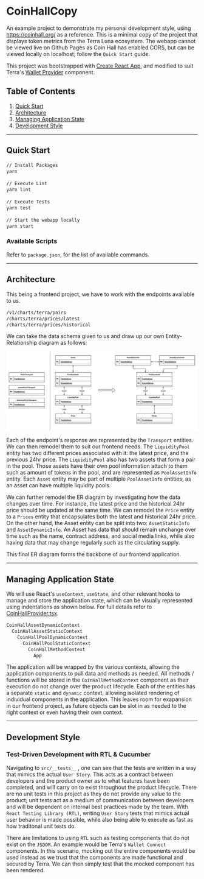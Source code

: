 # CoinHallCopy
An example project to demonstrate my personal development style, using https://coinhall.org/ as a reference. This is a minimal copy of the project that displays token metrics from the Terra Luna ecosystem. The webapp cannot be viewed live on Github Pages as Coin Hall has enabled CORS, but can be viewed locally on localhost; follow the `Quick Start` guide.


This project was bootstrapped with [Create React App](https://github.com/facebook/create-react-app), and modified to suit Terra's [Wallet Provider](https://github.com/terra-money/wallet-provider) component.

## Table of Contents
1. [Quick Start](#Quick-Start)
2. [Architecture](#Architecture)
3. [Managing Application State](#Managing-Application-State)
4. [Development Style](#Development-Style)

---

## Quick Start
```
// Install Packages
yarn

// Execute Lint
yarn lint

// Execute Tests
yarn test

// Start the webapp locally
yarn start
```

### Available Scripts
Refer to ```package.json```, for the list of available commands.

---

## Architecture
This being a frontend project, we have to work with the endpoints available to us.

```
/v1/charts/terra/pairs
/charts/terra/prices/latest
/charts/terra/prices/historical
```

We can take the data schema given to us and draw up our own Entity-Relationship diagram as follows:

![Entity-Relationship Diagram](doc/erdiag.jpg)

Each of the endpoint's response are represented by the `Transport` entities. We can then remodel them to suit our frontend needs. The `LiquidityPool` entity has two different prices associated with it: the latest price, and the previous 24hr price. The `LiquidityPool` also has two assets that form a pair in the pool. Those assets have their own pool information attach to them such as amount of tokens in the pool, and are represented as `PoolAssetInfo` entity. Each `Asset` entity may be part of multiple `PoolAssetInfo` entities, as an asset can have multiple liquidity pools.

We can further remodel the ER diagram by investigating how the data changes over time. For instance, the latest price and the historical 24hr price should be updated at the same time. We can remodel the `Price` entity to a `Prices` entity that encapsulates both the latest and historical 24hr price. On the other hand, the Asset entity can be split into two: `AssetStaticInfo` and `AssetDynamicInfo`. An Asset has data that should remain unchange over time such as the name, contract address, and social media links, while also having data that may change regularly such as the circulating supply.

This final ER diagram forms the backbone of our frontend application.

---

## Managing Application State

We will use React's ```useContext```, ```useState```, and other relevant hooks to manage and store the application state, which can be visually represented using indentations as shown below. For full details refer to [CoinHallProvider.tsx](src/contexts/CoinHallProvider.tsx).
```
CoinHallAssetDynamicContext
  CoinHallAssetStaticContext
    CoinHallPoolDynamicContext  
      CoinHallPoolStaticContext  
        CoinHallMethodContext
          App
```

The application will be wrapped by the various contexts, allowing the application components to pull data and methods as needed. All methods / functions will be stored in the `CoinHallMethodContext` component as their execution do not change over the product lifecycle. Each of the entities has a separate `static` and `dynamic` context, allowing isolated rendering of individual components in the application. This leaves room for exapansion in our frontend project, as future objects can be slot in as needed to the right context or even having their own context.

---

## Development Style
### Test-Driven Development with RTL & Cucumber

Navigating to ```src/__tests__``` , one can see that the tests are written in a way that mimics the actual `User Story`. This acts as a contract between developers and the product owner as to what features have been completed, and will carry on to exist throughout the product lifecycle. There are no unit tests in this project as they do not provide any value to the product; unit tests act as a medium of communication between developers and will be dependent on internal best practices made by the team. With `React Testing Library (RTL)`, writing `User Story` tests that mimics actual user behavior is made possible, while also being able to execute as fast as how traditonal unit tests do.

There are limitations to using `RTL` such as testing components that do not exist on the `JSDOM`. An example would be Terra's `Wallet Connect` components. In this scenario, mocking out the entire components would be used instead as we trust that the components are made functional and secured by Terra. We can then simply test that the mocked component has been rendered.

